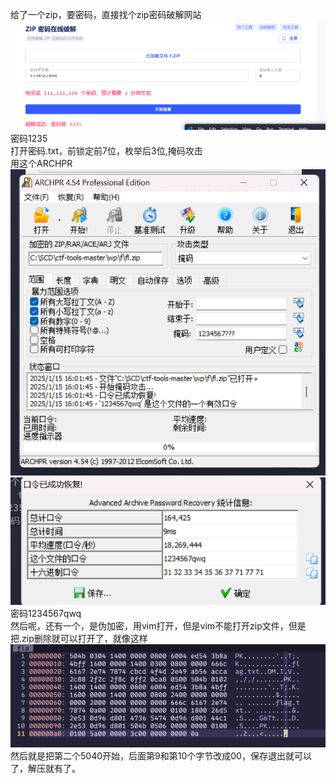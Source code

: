 给了一个zip，要密码，直接找个zip密码破解网站  
![alt text](image.png)  
密码1235  
打开密码.txt，前锁定前7位，枚举后3位,掩码攻击  
用这个ARCHPR
![alt text](image-2.png)
![alt text](image-1.png)
密码1234567qwq  
然后呢，还有一个，是伪加密，用vim打开，但是vim不能打开zip文件，但是把.zip删除就可以打开了，就像这样  
![alt text](image-3.png)
然后就是把第二个5040开始，后面第9和第10个字节改成00，保存退出就可以了，解压就有了。
